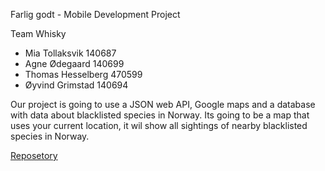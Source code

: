 Farlig godt - Mobile Development Project 

Team Whisky

- Mia Tollaksvik  140687
- Agne Ødegaard   140699
- Thomas Hesselberg 470599
- Øyvind Grimstad 140694

Our project is going to use a JSON web API, Google maps and a database with data about blacklisted species in Norway. Its going to be a map that uses your current location, it wil show all sightings of nearby blacklisted species in Norway.


[Reposetory](https://github.com/OrangeeWeb/AdnroidDevAssignment2)
